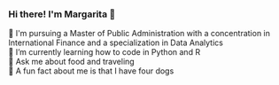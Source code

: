 ### Hi there! I'm Margarita 👋
📝 I'm pursuing a Master of Public Administration with a concentration in International Finance and a specialization in Data Analytics
<br>
🌱 I’m currently learning how to code in Python and R
<br>
💬 Ask me about food and traveling
<br>
🐶 A fun fact about me is that I have four dogs



<!--
**margaritate/margaritate** is a ✨ _special_ ✨ repository because its `README.md` (this file) appears on your GitHub profile.

- 🔭 I’m currently working on ...
- 🌱 I’m currently learning ...
- 👯 I’m looking to collaborate on ...
- 🤔 I’m looking for help with ...
- 💬 Ask me about ...
- 📫 How to reach me: ...
- 😄 Pronouns: she/her
- ⚡ Fun fact: ...
-->
